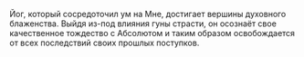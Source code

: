 Йог, который сосредоточил ум на Мне, достигает вершины духовного блаженства. Выйдя из-под влияния гуны страсти, он осознаёт свое качественное тождество с Абсолютом и таким образом освобождается от всех последствий своих прошлых поступков.